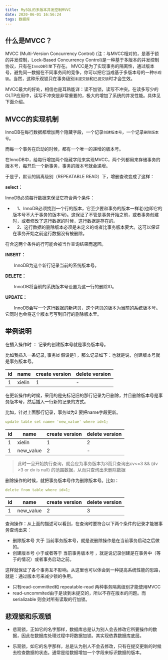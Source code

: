 ```yaml
---
title: MySQL的多版本并发控制MVVC
date: 2020-06-01 16:56:24
tags: 数据库
---
```


## 什么是MVCC？

MVCC (Multi-Version Concurrency Control) (注：与MVCC相对的，是基于锁的并发控制，Lock-Based Concurrency Control)是一种基于多版本的并发控制协议，只有在`InnoDB引擎`下存在。
MVCC是为了实现事务的隔离性，通过版本号，避免同一数据在不同事务间的竞争，你可以把它当成基于多版本号的一种`乐观锁`。当然，这种乐观锁只在事务级别`未提交锁`和`已提交锁`时才会生效。

MVCC最大的好处，相信也是耳熟能详：读不加锁，读写不冲突。在读多写少的OLTP应用中，读写不冲突是非常重要的，极大的增加了系统的并发性能。具体见下面介绍。


## MVCC的实现机制

InnoDB在每行数据都增加两个隐藏字段，一个记录`创建版本号`，一个记录`删除版本号`。

而每一个事务在启动的时候，都有一个唯一的递增的版本号。 

在InnoDB中，给每行增加两个隐藏字段来实现MVCC，两个列都用来存储事务的版本号，每开启一个新事务，事务的版本号就会递增。

于是乎，默认的隔离级别（REPEATABLE READ）下，增删查改变成了这样：

**select：**

InnoDB必须每行数据来保证它符合两个条件：

- 　1、InnoDB必须找到一个行的版本，它至少要和事务的版本一样老(也即它的版本号不大于事务的版本号)。这保证了不管是事务开始之前，或者事务创建时，或者修改了这行数据的时候，这行数据是存在的。
- 　2、这行数据的删除版本必须是未定义的或者比事务版本要大。这可以保证在事务开始之前这行数据没有被删除。

符合这两个条件的行可能会被当作查询结果而返回。

**INSERT：**

　　InnoDB为这个新行记录当前的系统版本号。

**DELETE：**

　　InnoDB将当前的系统版本号设置为这一行的删除ID。

**UPDATE：**

　　InnoDB会写一个这行数据的新拷贝，这个拷贝的版本为当前的系统版本号。它同时也会将这个版本号写到旧行的删除版本里。

## 举例说明
在插入操作时 ： 记录的创建版本号就是事务版本号。 

比如我插入一条记录, 事务id 假设是1 ，那么记录如下：也就是说，创建版本号就是事务版本号。


id|	name|create version|delete version
---|---|---|---
1	| xielin |1	|  - 


在更新操作的时候，采用的是先标记旧的那行记录为已删除，并且删除版本号是事务版本号，然后插入一行新的记录的方式。 

比如，针对上面那行记录，事务Id为2 要把name字段更新。

```yaml
update table set name= 'new_value' where id=1;
```

id|	name|create version|delete version
---|---|---|---
1	| xielin |1	|  2
1    | new_value|2|-

> 此时一旦开始执行查询，就会应为事务版本为3而只查询出cv<=3 && (dv >3 or dv is null) 的范围数据，从而只查询出未删除数据

删除操作的时候，就把事务版本号作为删除版本号。比如：

```yaml
delete from table where id=1; 
```

id	|name|	create version|	delete version
---|---|---|---
1	|new_value|	2	|3


查询操作：从上面的描述可以看到，在查询时要符合以下两个条件的记录才能被事务查询出来： 

- 删除版本号 大于 当前事务版本号，就是说删除操作是在当前事务启动之后做的。 
- 创建版本号 小于或者等于 当前事务版本号 ，就是说记录创建是在事务中（等于的情况）或者事务启动之前。

这样就保证了各个事务互不影响。从这里也可以体会到一种提高系统性能的思路，就是：通过版本号来减少锁的争用。

- 只有read-committed和 repeatable-read 两种事务隔离级别才能使用MVCC 
- read-uncommited由于是读到未提交的，所以不存在版本的问题。而serializable 则会对所有读取的行加锁。 


## 悲观锁和乐观锁

- 悲观锁，正如它的名字那样，数据库总是认为别人会去修改它所要操作的数据，因此在数据库处理过程中将数据加锁。其实现依靠数据库底层。

- 乐观锁，如它的名字那样，总是认为别人不会去修改，只有在提交更新的时候去检查数据的状态。通常是给数据增加一个字段来标识数据的版本。